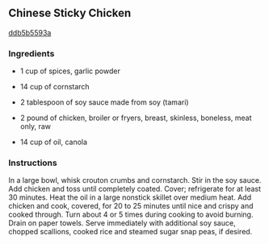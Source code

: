 ## Chinese Sticky Chicken

[ddb5b5593a](http://www.food.com/recipe/chinese-sticky-chicken-306217)

### Ingredients

 - 1 cup of spices, garlic powder

 - 14 cup of cornstarch

 - 2 tablespoon of soy sauce made from soy (tamari)

 - 2 pound of chicken, broiler or fryers, breast, skinless, boneless, meat only, raw

 - 14 cup of oil, canola

### Instructions

In a large bowl, whisk crouton crumbs and cornstarch. Stir in the soy sauce. Add chicken and toss until completely coated. Cover; refrigerate for at least 30 minutes. Heat the oil in a large nonstick skillet over medium heat. Add chicken and cook, covered, for 20 to 25 minutes until nice and crispy and cooked through. Turn about 4 or 5 times during cooking to avoid burning. Drain on paper towels. Serve immediately with additional soy sauce, chopped scallions, cooked rice and steamed sugar snap peas, if desired.